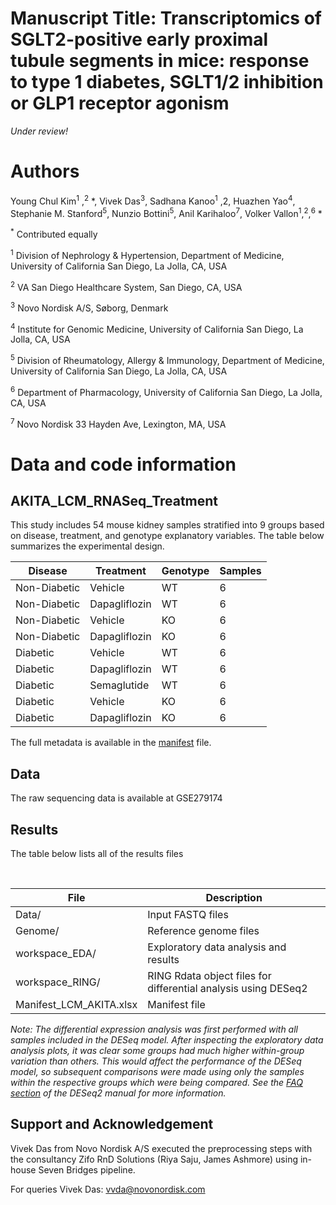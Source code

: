 # Manuscript Title: Transcriptomics of SGLT2-positive early proximal tubule segments in mice: response to type 1 diabetes, SGLT1/2 inhibition or GLP1 receptor agonism 

*Under review!*

# Authors
Young Chul Kim<sup>1</sup> ,<sup>2</sup> *, Vivek Das<sup>3</sup>, Sadhana Kanoo<sup>1</sup> ,2</sup>, Huazhen Yao<sup>4</sup>, Stephanie M. Stanford<sup>5</sup>, Nunzio Bottini<sup>5</sup>, Anil Karihaloo<sup>7</sup>, Volker Vallon<sup>1</sup>,<sup>2</sup>,<sup>6</sup>  *

<sup>*</sup> Contributed equally

<sup>1</sup> Division of Nephrology & Hypertension, Department of Medicine, University of California San Diego, La Jolla, CA, USA

<sup>2</sup>  VA San Diego Healthcare System, San Diego, CA, USA

<sup>3</sup>  Novo Nordisk A/S, Søborg, Denmark

<sup>4</sup>  Institute for Genomic Medicine, University of California San Diego, La Jolla, CA, USA 

<sup>5</sup>  Division of Rheumatology, Allergy & Immunology, Department of Medicine, University of California San Diego, La Jolla, CA, USA

<sup>6</sup>  Department of Pharmacology, University of California San Diego, La Jolla, CA, USA

<sup>7</sup>  Novo Nordisk 33 Hayden Ave, Lexington, MA, USA


# Data and code information

## AKITA_LCM_RNASeq_Treatment
This study includes 54 mouse kidney samples stratified into 9 groups based on disease, treatment, and genotype explanatory variables. The table below summarizes the experimental design.
&nbsp;

| **Disease** | **Treatment** | **Genotype** | **Samples** |
|---|---|---|---|
| Non-Diabetic | Vehicle | WT | 6 |
| Non-Diabetic | Dapagliflozin | WT | 6 |
| Non-Diabetic | Vehicle | KO | 6 |
| Non-Diabetic | Dapagliflozin | KO | 6 |
| Diabetic | Vehicle | WT | 6 |
| Diabetic | Dapagliflozin | WT | 6 |
| Diabetic | Semaglutide | WT | 6 |
| Diabetic | Vehicle | KO | 6 |
| Diabetic | Dapagliflozin | KO | 6 |

The full metadata is available in the [manifest](https://eu.sbgenomics.com/u/novo-nordisk/akita-ckd-rnaseq-with-treatment/files/633eeb4fb17faa45cbbfafcf/) file.

## Data

The raw sequencing data is available at GSE279174

## Results

The table below lists all of the results files

&nbsp;

| File | Description |
|---|---|
| Data/ | Input FASTQ files |
| Genome/ | Reference genome files |
| workspace_EDA/ | Exploratory data analysis and results |
| workspace_RING/ | RING Rdata object files for differential analysis using DESeq2 |
| Manifest_LCM_AKITA.xlsx | Manifest file |

*Note: The differential expression analysis was first performed with all samples included in the DESeq model. After inspecting the exploratory data analysis plots, it was clear some groups had much higher within-group variation than others. This would affect the performance of the DESeq model, so subsequent comparisons were made using only the samples within the respective groups which were being compared. See the [FAQ section](https://bioconductor.org/packages/release/bioc/vignettes/DESeq2/inst/doc/DESeq2.html#if-i-have-multiple-groups-should-i-run-all-together-or-split-into-pairs-of-groups) of the DESeq2 manual for more information.*

## Support and Acknowledgement

Vivek Das from Novo Nordisk A/S executed the preprocessing steps with the consultancy Zifo RnD Solutions (Riya Saju, James Ashmore) using in-house Seven Bridges pipeline.

For queries Vivek Das: vvda@novonordisk.com
